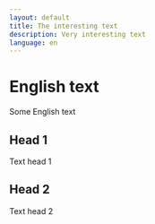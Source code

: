 ```yaml
---
layout: default
title: The interesting text
description: Very interesting text
language: en
---
```


# English text

Some English text

## Head 1

Text head 1

## Head 2

Text head 2
